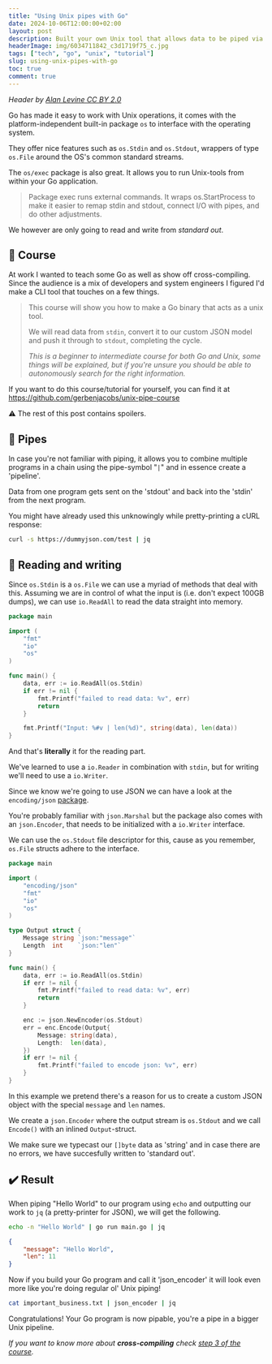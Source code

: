 ```yaml
---
title: "Using Unix pipes with Go"
date: 2024-10-06T12:00:00+02:00
layout: post
description: Built your own Unix tool that allows data to be piped via stdin and stdout
headerImage: img/6034711842_c3d1719f75_c.jpg
tags: ["tech", "go", "unix", "tutorial"]
slug: using-unix-pipes-with-go
toc: true
comment: true
---
```

_Header by [Alan Levine CC BY 2.0](https://www.flickr.com/photos/cogdog/6034711842/)_

Go has made it easy to work with Unix operations, it comes with the platform-independent built-in package `os` to interface with the operating system.

They offer nice features such as `os.Stdin` and `os.Stdout`, wrappers of type `os.File` around the OS's common standard streams.

The `os/exec` package is also great. It allows you to run Unix-tools from within your Go application.
> Package exec runs external commands. It wraps os.StartProcess to make it easier to remap stdin and stdout, connect I/O with pipes, and do other adjustments. 

We however are only going to read and write from _standard out_.

## 📒 Course

At work I wanted to teach some Go as well as show off cross-compiling. 
Since the audience is a mix of developers and system engineers I figured I'd make a CLI tool that touches on a few things.

> This course will show you how to make a Go binary that acts as a unix tool.
>
> We will read data from `stdin`, convert it to our custom JSON model and push it through to `stdout`, completing the cycle.
>
> _This is a beginner to intermediate course for both Go and Unix, some things will be explained, but if you're unsure you should be able to autonomously search for the right information._

If you want to do this course/tutorial for yourself, you can find it at https://github.com/gerbenjacobs/unix-pipe-course

⚠️ The rest of this post contains spoilers.

## 🔩 Pipes

In case you're not familiar with piping, it allows you to combine multiple programs in a chain using the pipe-symbol "`|`" and in essence create a 'pipeline'.

Data from one program gets sent on the 'stdout' and back into the 'stdin' from the next program.

You might have already used this unknowingly while pretty-printing a cURL response:

```sh 
curl -s https://dummyjson.com/test | jq
```

## 📝 Reading and writing

Since `os.Stdin` is a `os.File` we can use a myriad of methods that deal with this. 
Assuming we are in control of what the input is (i.e. don't expect 100GB dumps), we can use `io.ReadAll` to read the data straight into memory.

```go
package main

import (
	"fmt"
	"io"
	"os"
)

func main() {
	data, err := io.ReadAll(os.Stdin)
	if err != nil {
		fmt.Printf("failed to read data: %v", err)
		return
	}

	fmt.Printf("Input: %#v | len(%d)", string(data), len(data))
}
```

And that's __literally__ it for the reading part.

We've learned to use a `io.Reader` in combination with `stdin`, but for writing we'll need to use a `io.Writer`.

Since we know we're going to use JSON we can have a look at the `encoding/json` [package](https://pkg.go.dev/encoding/json).

You're probably familiar with `json.Marshal` but the package also comes with an `json.Encoder`, that needs to be initialized with a `io.Writer` interface.

We can use the `os.Stdout` file descriptor for this, cause as you remember, `os.File` structs adhere to the interface.


```go
package main

import (
	"encoding/json"
	"fmt"
	"io"
	"os"
)

type Output struct {
	Message string `json:"message"`
	Length  int    `json:"len"`
}

func main() {
	data, err := io.ReadAll(os.Stdin)
	if err != nil {
		fmt.Printf("failed to read data: %v", err)
		return
	}

	enc := json.NewEncoder(os.Stdout)
	err = enc.Encode(Output{
		Message: string(data),
		Length:  len(data),
	})
	if err != nil {
		fmt.Printf("failed to encode json: %v", err)
	}
}
```

In this example we pretend there's a reason for us to create a custom JSON object with the special `message` and `len` names.

We create a `json.Encoder` where the output stream is `os.Stdout` and we call `Encode()` with an inlined `Output`-struct.

We make sure we typecast our `[]byte` data as 'string' and in case there are no errors, we have succesfully written to 'standard out'.

## ✔️ Result

When piping "Hello World" to our program using `echo` and outputting our work to `jq` (a pretty-printer for JSON), we will get the following.

```sh
echo -n "Hello World" | go run main.go | jq
```

```json
{
    "message": "Hello World",
    "len": 11
}
```

Now if you build your Go program and call it 'json_encoder' it will look even more like you're doing regular ol' Unix piping!

```sh
cat important_business.txt | json_encoder | jq
```

Congratulations! Your Go program is now pipable, you're a pipe in a bigger Unix pipeline.

_If you want to know more about __cross-compiling__ check [step 3 of the course](https://github.com/gerbenjacobs/unix-piping-course/tree/main/step3)._

